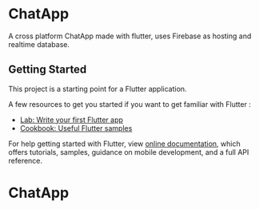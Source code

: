 # ChatApp

A cross platform ChatApp made with flutter, uses Firebase as hosting and realtime database.

## Getting Started

This project is a starting point for a Flutter application.

A few resources to get you started if you want to get familiar with Flutter :

- [Lab: Write your first Flutter app](https://flutter.dev/docs/get-started/codelab)
- [Cookbook: Useful Flutter samples](https://flutter.dev/docs/cookbook)

For help getting started with Flutter, view
[online documentation](https://flutter.dev/docs), which offers tutorials,
samples, guidance on mobile development, and a full API reference.
# ChatApp
